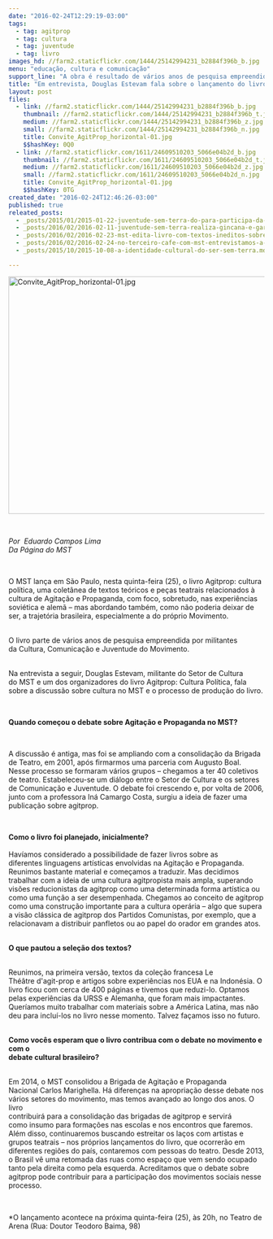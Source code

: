 ```yaml
---
date: "2016-02-24T12:29:19-03:00"
tags:
  - tag: agitprop
  - tag: cultura
  - tag: juventude
  - tag: livro
images_hd: //farm2.staticflickr.com/1444/25142994231_b2884f396b_b.jpg
menu: "educação, cultura e comunicação"
support_line: "A obra é resultado de vários anos de pesquisa empreendida por militantes da Cultura, Comunicação e Juventude do Movimento. "
title: "Em entrevista, Douglas Estevam fala sobre o lançamento do livro 'Agitprop: cultura política'"
layout: post
files:
  - link: //farm2.staticflickr.com/1444/25142994231_b2884f396b_b.jpg
    thumbnail: //farm2.staticflickr.com/1444/25142994231_b2884f396b_t.jpg
    medium: //farm2.staticflickr.com/1444/25142994231_b2884f396b_z.jpg
    small: //farm2.staticflickr.com/1444/25142994231_b2884f396b_n.jpg
    title: Convite_AgitProp_horizontal-01.jpg
    $$hashKey: 0Q0
  - link: //farm2.staticflickr.com/1611/24609510203_5066e04b2d_b.jpg
    thumbnail: //farm2.staticflickr.com/1611/24609510203_5066e04b2d_t.jpg
    medium: //farm2.staticflickr.com/1611/24609510203_5066e04b2d_z.jpg
    small: //farm2.staticflickr.com/1611/24609510203_5066e04b2d_n.jpg
    title: Convite_AgitProp_horizontal-01.jpg
    $$hashKey: 0TG
created_date: "2016-02-24T12:46:26-03:00"
published: true
releated_posts:
  - _posts/2015/01/2015-01-22-juventude-sem-terra-do-para-participa-da-construcao-de-encontro-popular.md
  - _posts/2016/02/2016-02-11-juventude-sem-terra-realiza-gincana-e-garanti-participacao-popular.md
  - _posts/2016/02/2016-02-23-mst-edita-livro-com-textos-ineditos-sobre-agitacao-e-propaganda.md
  - _posts/2016/02/2016-02-24-no-terceiro-cafe-com-mst-entrevistamos-a-professora-e-pesquisadora-ina-camargo.md
  - _posts/2015/10/2015-10-08-a-identidade-cultural-do-ser-sem-terra.md

---
```

<p><img alt="Convite_AgitProp_horizontal-01.jpg" height="467" src="//farm2.staticflickr.com/1444/25142994231_b2884f396b_b.jpg" width="700" /></p>

<p>&nbsp;</p>

<p><em>Por&nbsp;&nbsp;Eduardo Campos Lima<br />
Da P&aacute;gina do MST</em></p>

<p>&nbsp;</p>

<p>O MST lan&ccedil;a em S&atilde;o Paulo, nesta quinta-feira (25), o livro Agitprop:&nbsp;cultura pol&iacute;tica, uma colet&acirc;nea de textos te&oacute;ricos e pe&ccedil;as teatrais&nbsp;relacionados &agrave; cultura de Agita&ccedil;&atilde;o e Propaganda, com foco, sobretudo,&nbsp;nas&nbsp;experi&ecirc;ncias sovi&eacute;tica e alem&atilde; &ndash; mas abordando tamb&eacute;m, como n&atilde;o poderia&nbsp;deixar de ser, a trajet&oacute;ria brasileira, especialmente a do pr&oacute;prio Movimento.</p>

<p><br />
O livro parte de v&aacute;rios anos de pesquisa empreendida por militantes da&nbsp;Cultura, Comunica&ccedil;&atilde;o e Juventude do Movimento.&nbsp;</p>

<p><br />
Na entrevista a seguir, Douglas Estevam, militante do Setor de Cultura do&nbsp;MST e um dos organizadores do livro Agitprop: Cultura Pol&iacute;tica, fala sobre&nbsp;a discuss&atilde;o sobre cultura no MST e o processo de produ&ccedil;&atilde;o do livro.</p>

<p>&nbsp;</p>

<p><strong>Quando come&ccedil;ou o debate sobre Agita&ccedil;&atilde;o e Propaganda no MST?</strong></p>

<p>&nbsp;</p>

<p>A discuss&atilde;o &eacute; antiga, mas foi se ampliando com a consolida&ccedil;&atilde;o da Brigada de&nbsp;Teatro, em 2001, ap&oacute;s firmarmos uma parceria com Augusto Boal. Nesse&nbsp;processo se formaram v&aacute;rios grupos &ndash; chegamos a ter 40 coletivos de teatro.&nbsp;Estabeleceu-se um di&aacute;logo entre o Setor de Cultura e os setores de&nbsp;Comunica&ccedil;&atilde;o e Juventude. O debate foi crescendo e, por volta de 2006, junto&nbsp;com a professora In&aacute; Camargo Costa, surgiu a ideia de fazer uma publica&ccedil;&atilde;o&nbsp;sobre agitprop.</p>

<p>&nbsp;</p>

<p><strong>Como o livro foi planejado, inicialmente?</strong><br />
<br />
Hav&iacute;amos considerado a possibilidade de fazer livros sobre as diferentes&nbsp;linguagens art&iacute;sticas envolvidas na Agita&ccedil;&atilde;o e Propaganda. Reunimos&nbsp;bastante material e come&ccedil;amos a traduzir. Mas decidimos trabalhar com a&nbsp;ideia de uma cultura agitpropista mais ampla, superando vis&otilde;es&nbsp;reducionistas da agitprop como uma determinada forma art&iacute;stica ou como uma&nbsp;fun&ccedil;&atilde;o a ser&nbsp;desempenhada. Chegamos ao conceito de agitprop como uma constru&ccedil;&atilde;o&nbsp;importante para a cultura oper&aacute;ria &ndash; algo que supera a vis&atilde;o cl&aacute;ssica de&nbsp;agitprop dos Partidos Comunistas, por exemplo, que a relacionavam a&nbsp;distribuir panfletos ou ao papel do orador em grandes atos.</p>

<p><br />
<strong>O que pautou a sele&ccedil;&atilde;o dos textos?</strong></p>

<p><br />
Reunimos, na primeira vers&atilde;o, textos da cole&ccedil;&atilde;o francesa Le Th&eacute;&acirc;tre&nbsp;d&#39;agit-prop e artigos sobre experi&ecirc;ncias nos EUA e na Indon&eacute;sia. O livro&nbsp;ficou com cerca de 400 p&aacute;ginas e tivemos que reduzi-lo. Optamos pelas&nbsp;experi&ecirc;ncias da URSS e Alemanha, que foram mais impactantes. Quer&iacute;amos&nbsp;muito trabalhar com materiais sobre a Am&eacute;rica Latina, mas n&atilde;o deu para&nbsp;inclu&iacute;-los no livro nesse momento. Talvez fa&ccedil;amos isso no futuro.</p>

<p><br />
<strong>Como voc&ecirc;s esperam que o livro contribua com o debate no movimento e com o<br />
debate cultural brasileiro?</strong></p>

<p><br />
Em 2014, o MST consolidou a Brigada de Agita&ccedil;&atilde;o e Propaganda Nacional&nbsp;Carlos Marighella. H&aacute; diferen&ccedil;as na apropria&ccedil;&atilde;o desse debate nos v&aacute;rios&nbsp;setores do movimento, mas temos avan&ccedil;ado ao longo dos anos. O livro<br />
contribuir&aacute; para a consolida&ccedil;&atilde;o das brigadas de agitprop e servir&aacute; como&nbsp;insumo para forma&ccedil;&otilde;es nas escolas e nos encontros que faremos. Al&eacute;m disso,&nbsp;continuaremos buscando estreitar os la&ccedil;os com artistas e grupos teatrais &ndash;&nbsp;nos pr&oacute;prios lan&ccedil;amentos do livro, que ocorrer&atilde;o em diferentes regi&otilde;es do&nbsp;pa&iacute;s, contaremos com&nbsp;pessoas do teatro. Desde 2013, o Brasil v&ecirc;&nbsp;uma retomada das ruas como espa&ccedil;o que vem sendo ocupado tanto pela direita&nbsp;como pela esquerda. Acreditamos que o debate sobre agitprop pode contribuir&nbsp;para a participa&ccedil;&atilde;o dos movimentos sociais nesse processo.</p>

<p style="box-sizing: inherit; margin: 0px 0px 11px; font-size: 1.1em; color: rgb(85, 85, 85); font-family: 'Exo 2', Helvetica, Arial, sans-serif;">&nbsp;</p>

<p>*O lan&ccedil;amento acontece na pr&oacute;xima quinta-feira (25), &agrave;s 20h, no Teatro de Arena (Rua: Doutor Teodoro Baima, 98)</p>
